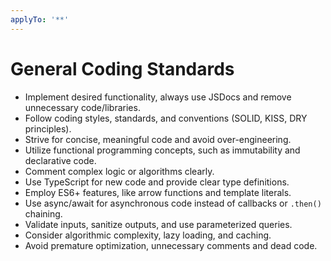 ```yaml
---
applyTo: '**'
---
```


# General Coding Standards

- Implement desired functionality, always use JSDocs and remove unnecessary code/libraries.
- Follow coding styles, standards, and conventions (SOLID, KISS, DRY principles).
- Strive for concise, meaningful code and avoid over-engineering.
- Utilize functional programming concepts, such as immutability and declarative code.
- Comment complex logic or algorithms clearly.
- Use TypeScript for new code and provide clear type definitions.
- Employ ES6+ features, like arrow functions and template literals.
- Use async/await for asynchronous code instead of callbacks or `.then()` chaining.
- Validate inputs, sanitize outputs, and use parameterized queries.
- Consider algorithmic complexity, lazy loading, and caching.
- Avoid premature optimization, unnecessary comments and dead code.
